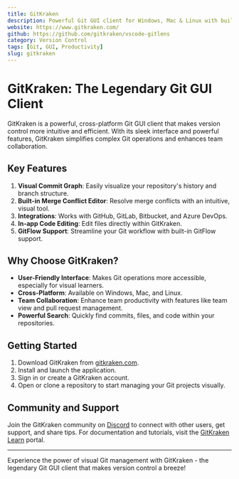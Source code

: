 ```yaml
---
title: GitKraken
description: Powerful Git GUI client for Windows, Mac & Linux with built-in merge conflict tool and integrations
website: https://www.gitkraken.com/
github: https://github.com/gitkraken/vscode-gitlens
category: Version Control
tags: [Git, GUI, Productivity]
slug: gitkraken
---
```


# GitKraken: The Legendary Git GUI Client

GitKraken is a powerful, cross-platform Git GUI client that makes version control more intuitive and efficient. With its sleek interface and powerful features, GitKraken simplifies complex Git operations and enhances team collaboration.

## Key Features

1. **Visual Commit Graph**: Easily visualize your repository's history and branch structure.
2. **Built-in Merge Conflict Editor**: Resolve merge conflicts with an intuitive, visual tool.
3. **Integrations**: Works with GitHub, GitLab, Bitbucket, and Azure DevOps.
4. **In-app Code Editing**: Edit files directly within GitKraken.
5. **GitFlow Support**: Streamline your Git workflow with built-in GitFlow support.

## Why Choose GitKraken?

- **User-Friendly Interface**: Makes Git operations more accessible, especially for visual learners.
- **Cross-Platform**: Available on Windows, Mac, and Linux.
- **Team Collaboration**: Enhance team productivity with features like team view and pull request management.
- **Powerful Search**: Quickly find commits, files, and code within your repositories.

## Getting Started

1. Download GitKraken from [gitkraken.com](https://www.gitkraken.com/download).
2. Install and launch the application.
3. Sign in or create a GitKraken account.
4. Open or clone a repository to start managing your Git projects visually.

## Community and Support

Join the GitKraken community on [Discord](https://discord.com/invite/gitkraken) to connect with other users, get support, and share tips. For documentation and tutorials, visit the [GitKraken Learn](https://www.gitkraken.com/learn) portal.

---

Experience the power of visual Git management with GitKraken - the legendary Git GUI client that makes version control a breeze!